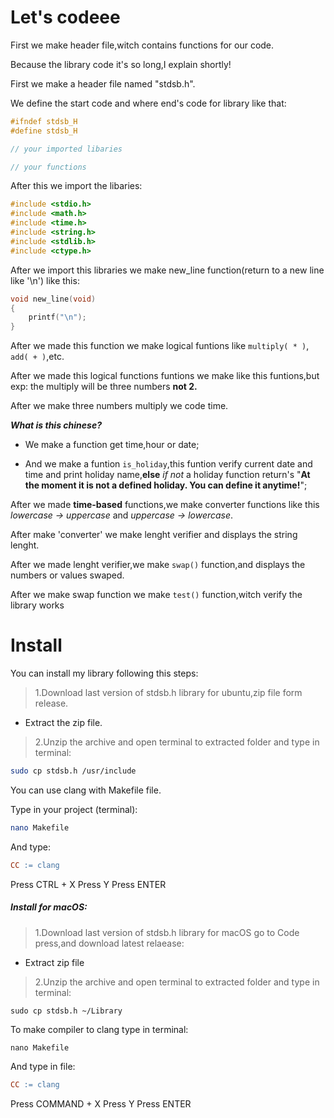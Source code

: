 # Let's codeee

First we make header file,witch contains functions for our code.

Because the library code it's so long,I explain shortly!

First we make a header file named "stdsb.h".

We define the start code and where end's code for library like that:

```h
#ifndef stdsb_H
#define stdsb_H

// your imported libaries

// your functions
```

After this we import the libaries:

```h
#include <stdio.h>
#include <math.h>
#include <time.h>
#include <string.h>
#include <stdlib.h>
#include <ctype.h>
```

After we import this libraries we make new_line function(return to a new line like '\n') like this:

```h
void new_line(void)
{
    printf("\n");
}
```

After we made this function we make logical funtions like  `multiply( * )`, `add( + )`,etc.

After we made this logical functions funtions we make like this funtions,but exp: the multiply will be three numbers **not 2.**

After we make three numbers multiply we code time.

***What is this chinese?***

* We make a function get time,hour or date;

* And we make a funtion `is_holiday`,this funtion verify current date and time and print holiday name,**else** _if not_ a holiday function return's "**At the moment it is not a defined holiday. You can define it anytime!**";

After we made **time-based** functions,we make converter functions like this _lowercase -> uppercase_ and _uppercase -> lowercase_.

After make 'converter' we make lenght verifier and displays the string lenght.

After we made lenght verifier,we make `swap()` function,and displays the numbers or values swaped.

After we make swap function we make `test()` function,witch verify the library works

# Install

You can install my library following this steps:

> 1.Download last version of stdsb.h library for ubuntu,zip file form release.

* Extract the zip file.

> 2.Unzip the archive and open terminal to extracted folder and type in terminal:


```bash
sudo cp stdsb.h /usr/include
```

You can use clang with Makefile file.

Type in your project (terminal):

```bash
nano Makefile
```

And type:

``` Makefile
CC := clang
```

Press CTRL + X
Press Y
Press ENTER

##### Install for macOS:

> 1.Download last version of stdsb.h library for macOS go to Code press,and download latest relaease:

* Extract zip file

> 2.Unzip the archive and open terminal to extracted folder and type in terminal:

```
sudo cp stdsb.h ~/Library
```

To make compiler to clang type in terminal:

```
nano Makefile
```

And type in file:

```Makefile
CC := clang
```

Press COMMAND + X
Press Y
Press ENTER

